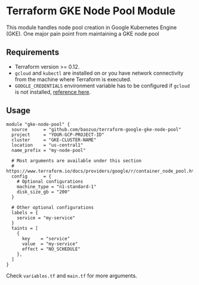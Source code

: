 # Terraform GKE Node Pool Module
This module handles node pool creation in Google Kubernetes Engine (GKE). One major pain point from maintaining a GKE node pool

## Requirements
- Terraform version >= 0.12.
- `gcloud` and `kubectl` are installed on or you have network connectivity from the machine where Terraform is executed.
- `GOOGLE_CREDENTIALS` environment variable has to be configured if `gcloud` is not installed, [reference here](https://www.terraform.io/docs/providers/google/guides/provider_reference.html#full-reference).

## Usage

```
module "gke-node-pool" {
  source      = "github.com/baozuo/terraform-google-gke-node-pool"
  project     = "YOUR-GCP-PROJECT-ID"
  cluster     = "GKE-CLUSTER-NAME"
  location    = "us-central1"
  name_prefix = "my-node-pool"

  # Most arguments are available under this section
  # https://www.terraform.io/docs/providers/google/r/container_node_pool.html
  config      = {
    # Optional configurations
    machine_type = "n1-standard-1"
    disk_size_gb = "200"
  }

  # Other optional configurations
  labels = {
    service = "my-service"
  }
  taints = [
    {
      key    = "service"
      value  = "my-service"
      effect = "NO_SCHEDULE"
    },
  ]
}
```

Check `variables.tf` and `main.tf` for more arguments.
